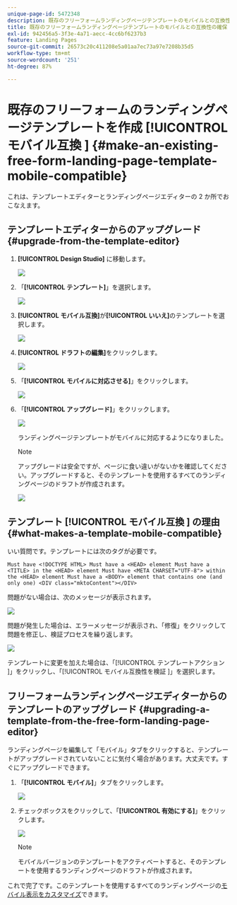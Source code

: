 ```yaml
---
unique-page-id: 5472348
description: 既存のフリーフォームランディングページテンプレートのモバイルとの互換性の確保 - Marketo ドキュメント - 製品ドキュメント
title: 既存のフリーフォームランディングページテンプレートのモバイルとの互換性の確保
exl-id: 942456a5-3f3e-4a71-aecc-4cc6bf6237b3
feature: Landing Pages
source-git-commit: 26573c20c411208e5a01aa7ec73a97e7208b35d5
workflow-type: tm+mt
source-wordcount: '251'
ht-degree: 87%

---
```


# 既存のフリーフォームのランディングページテンプレートを作成 [!UICONTROL  モバイル互換 ] {#make-an-existing-free-form-landing-page-template-mobile-compatible}

これは、テンプレートエディターとランディングページエディターの 2 か所でおこなえます。

## テンプレートエディターからのアップグレード {#upgrade-from-the-template-editor}

1. **[!UICONTROL Design Studio]** に移動します。

   ![](assets/designstudio-1.png)

1. 「**[!UICONTROL テンプレート]**」を選択します。

   ![](assets/image2015-1-22-20-3a20-3a2.png)

1. **[!UICONTROL モバイル互換]**&#x200B;が&#x200B;**[!UICONTROL いいえ]**&#x200B;のテンプレートを選択します。

   ![](assets/image2015-1-22-20-3a22-3a24.png)

1. **[!UICONTROL ドラフトの編集]**&#x200B;をクリックします。

   ![](assets/image2015-1-22-20-3a25-3a36.png)

1. 「**[!UICONTROL モバイルに対応させる]**」をクリックします。

   ![](assets/image2015-1-22-20-3a30-3a33.png)

1. 「**[!UICONTROL アップグレード]**」をクリックします。

   ![](assets/image2015-1-22-20-3a32-3a45.png)

   ランディングページテンプレートがモバイルに対応するようになりました。

   >[!NOTE]
   >
   >アップグレードは安全ですが、ページに食い違いがないかを確認してください。アップグレードすると、そのテンプレートを使用するすべてのランディングページのドラフトが作成されます。

   ![](assets/image2015-1-22-20-3a36-3a43.png)

## テンプレート [!UICONTROL  モバイル互換 ] の理由 {#what-makes-a-template-mobile-compatible}

いい質問です。テンプレートには次のタグが必要です。

`Must have <!DOCTYPE HTML> Must have a <HEAD> element Must have a <TITLE> in the <HEAD> element Must have <META CHARSET="UTF-8"> within the <HEAD> element Must have a <BODY> element that contains one (and only one) <DIV class="mktoContent"></DIV>`

問題がない場合は、次のメッセージが表示されます。

![](assets/image2015-1-22-20-3a41-3a31.png)

問題が発生した場合は、エラーメッセージが表示され、「修復」をクリックして問題を修正し、検証プロセスを繰り返します。

![](assets/image2015-1-22-20-3a43-3a20.png)

テンプレートに変更を加えた場合は、「[!UICONTROL  テンプレートアクション ]」をクリックし、「[!UICONTROL  モバイル互換性を検証 ]」を選択します。

## フリーフォームランディングページエディターからのテンプレートのアップグレード {#upgrading-a-template-from-the-free-form-landing-page-editor}

ランディングページを編集して「モバイル」タブをクリックすると、テンプレートがアップグレードされていないことに気付く場合があります。大丈夫です。すぐにアップグレードできます。

1. 「**[!UICONTROL モバイル]**」タブをクリックします。

   ![](assets/image2015-1-22-20-3a48-3a19.png)

1. チェックボックスをクリックして、「**[!UICONTROL 有効にする]**」をクリックします。

   ![](assets/image2015-1-22-20-3a49-3a34.png)

   >[!NOTE]
   >
   >モバイルバージョンのテンプレートをアクティベートすると、そのテンプレートを使用するランディングページのドラフトが作成されます。

これで完了です。このテンプレートを使用するすべてのランディングページの[モバイル表示をカスタマイズ](/help/marketo/product-docs/demand-generation/landing-pages/free-form-landing-pages/customize-mobile-view-for-your-free-form-landing-page.md)できます。
